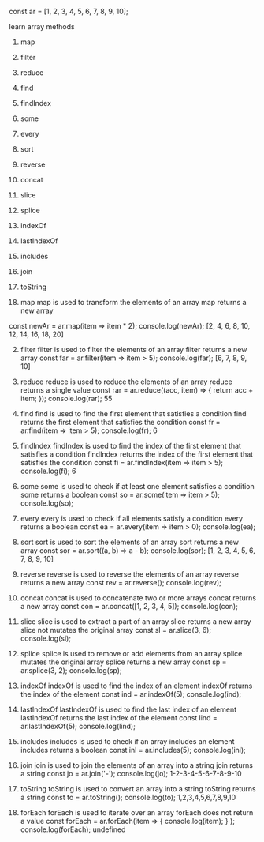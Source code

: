 const ar = [1, 2, 3, 4, 5, 6, 7, 8, 9, 10];

 learn array methods
 1. map
 2. filter
 3. reduce
 4. find
 5. findIndex
 6. some
 7. every
 8. sort
 9. reverse
 10. concat
 11. slice
 12. splice
 13. indexOf
 14. lastIndexOf
 15. includes
 16. join
 17. toString


 1. map
 map is used to transform the elements of an array
 map returns a new array

 const newAr = ar.map(item => item * 2);
 console.log(newAr);
 [2, 4, 6, 8, 10, 12, 14, 16, 18, 20]

 2. filter
 filter is used to filter the elements of an array
 filter returns a new array
 const far = ar.filter(item => item > 5);
 console.log(far);
 [6, 7, 8, 9, 10]

 3. reduce
 reduce is used to reduce the elements of an array
 reduce returns a single value
 const rar = ar.reduce((acc, item) => {
     return acc + item;
 });
 console.log(rar);
 55


 4. find
 find is used to find the first element that satisfies a condition
 find returns the first element that satisfies the condition
 const fr = ar.find(item => item > 5);
 console.log(fr);
 6

 5. findIndex
 findIndex is used to find the index of the first element that satisfies a condition
 findIndex returns the index of the first element that satisfies the condition
 const fi = ar.findIndex(item => item > 5);
 console.log(fi);
 6

 6. some
 some is used to check if at least one element satisfies a condition
 some returns a boolean
 const so = ar.some(item => item > 5);
 console.log(so);

 7. every
 every is used to check if all elements satisfy a condition
 every returns a boolean
 const ea = ar.every(item => item > 0);
 console.log(ea);

 8. sort
 sort is used to sort the elements of an array
 sort returns a new array
 const sor = ar.sort((a, b) => a - b);
 console.log(sor);
 [1, 2, 3, 4, 5, 6, 7, 8, 9, 10]

 9. reverse
 reverse is used to reverse the elements of an array
 reverse returns a new array
 const rev = ar.reverse();
 console.log(rev);

 10. concat
 concat is used to concatenate two or more arrays
 concat returns a new array
 const con = ar.concat([1, 2, 3, 4, 5]);
 console.log(con);

 11. slice
 slice is used to extract a part of an array
 slice returns a new array
 slice not mutates the original array
 const sl = ar.slice(3, 6);
 console.log(sl);

 12. splice
 splice is used to remove or add elements from an array
 splice mutates the original array
 splice returns a new array
 const sp = ar.splice(3, 2);
 console.log(sp);

 13. indexOf
 indexOf is used to find the index of an element
 indexOf returns the index of the element
 const ind = ar.indexOf(5);
 console.log(ind);

 14. lastIndexOf
 lastIndexOf is used to find the last index of an element
 lastIndexOf returns the last index of the element
 const lind = ar.lastIndexOf(5);
 console.log(lind);

 15. includes
 includes is used to check if an array includes an element
 includes returns a boolean
 const inl = ar.includes(5);
 console.log(inl);

 16. join
 join is used to join the elements of an array into a string
 join returns a string
 const jo = ar.join('-');
 console.log(jo);
 1-2-3-4-5-6-7-8-9-10

 17. toString
 toString is used to convert an array into a string
 toString returns a string
 const to = ar.toString();
 console.log(to);
 1,2,3,4,5,6,7,8,9,10

 18. forEach
 forEach is used to iterate over an array
 forEach does not return a value
 const forEach = ar.forEach(item => {
     console.log(item);
 }
 );
 console.log(forEach);
 undefined
